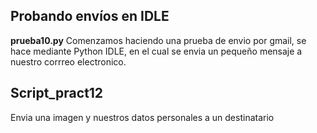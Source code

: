 ## Probando envíos en IDLE 
**prueba10.py**
Comenzamos haciendo una prueba de envio por gmail, se hace mediante Python IDLE, en el cual se envia un pequeño mensaje a nuestro corrreo electronico. 

## Script_pract12
Envia una imagen y nuestros datos personales a un destinatario
